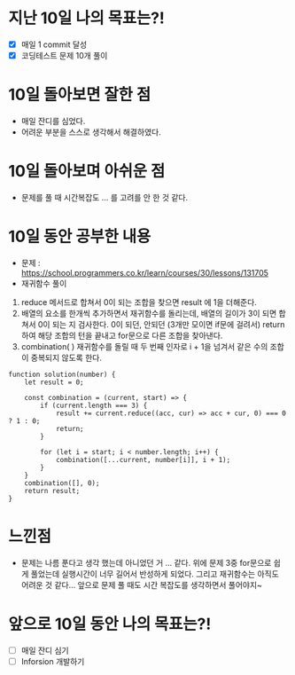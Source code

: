 # 지난 10일 나의 목표는?!
- [x] 매일 1 commit 달성
- [x] 코딩테스트 문제 10개 풀이

# 10일 돌아보면 잘한 점
- 매일 잔디를 심었다.
- 어려운 부분을 스스로 생각해서 해결하였다.
  
# 10일 돌아보며 아쉬운 점
- 문제를 풀 때 시간복잡도 ... 를 고려를 안 한 것 같다.
  

# 10일 동안 공부한 내용
- 문제 : https://school.programmers.co.kr/learn/courses/30/lessons/131705 
- 재귀함수 풀이
1. reduce 메서드로 합쳐서 0이 되는 조합을 찾으면 result 에 1을 더해준다.
2. 배열의 요소를 한개씩 추가하면서 재귀함수를 돌리는데, 배열의 길이가 3이 되면 합쳐서 0이 되는 지 검사한다.
0이 되던, 안되던 (3개만 모이면 if문에 걸려서) return 하여 해당 조합의 턴을 끝내고 for문으로 다른 조합을 찾아낸다.
3. combination( ) 재귀함수를 돌릴 때 두 번째 인자로 i + 1을 넘겨서 같은 수의 조합이 중복되지 않도록 한다.
```
function solution(number) {
    let result = 0;

    const combination = (current, start) => {
        if (current.length === 3) {
            result += current.reduce((acc, cur) => acc + cur, 0) === 0 ? 1 : 0;
            return;
        }

        for (let i = start; i < number.length; i++) {
            combination([...current, number[i]], i + 1);
        }
    }
    combination([], 0);
    return result;
}
```
# 느낀점 
- 문제는 나름 푼다고 생각 했는데 아니었던 거 ... 같다.
  위에 문제 3중 for문으로 쉽게 풀었는데 실행시간이 너무 길어서 반성하게 되었다.
  그리고 재귀함수는 아직도 어려운 것 같다...
  앞으로 문제 풀 때도 시간 복잡도를 생각하면서 풀어야지~

# 앞으로 10일 동안 나의 목표는?!
- [ ] 매일 잔디 심기
- [ ] Inforsion 개발하기
